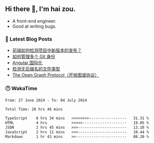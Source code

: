 ## Hi there 👋, I'm hai zou.

- A front-end engineer.
- Good at writing bugs.

### 📖 Latest Blog Posts
<!-- BLOG-POST-LIST:START -->
- [前端如何检测项目中新版本的发布？](https://blog.izou.top/angular/version-update/)
- [如何管理多个 Git 身份](https://blog.izou.top/git/multi-git-identity/)
- [Angular 国际化](https://blog.izou.top/angular/i18n/)
- [检测无后缀名的文件类型](https://blog.izou.top/js/filetype-check/)
- [The Open Graph Protocol（开放图谱协议）](https://blog.izou.top/website/open-graph-protocol/)
<!-- BLOG-POST-LIST:END -->

### 🕐 WakaTime
<!--START_SECTION:waka-->

```txt
From: 27 June 2024 - To: 04 July 2024

Total Time: 20 hrs 46 mins

TypeScript    6 hrs 34 mins   >>>>>>>>-----------------   31.31 %
HTML          4 hrs           >>>>>--------------------   19.05 %
JSON          2 hrs 45 mins   >>>----------------------   13.10 %
JavaScript    2 hrs 11 mins   >>>----------------------   10.44 %
Markdown      1 hr 43 mins    >>-----------------------   08.20 %
```

<!--END_SECTION:waka-->
